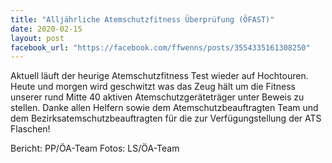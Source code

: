 ```yaml
---
title: "Alljährliche Atemschutzfitness Überprüfung (ÖFAST)"
date: 2020-02-15
layout: post
facebook_url: "https://facebook.com/ffwenns/posts/3554335161308250"
---
```


Aktuell läuft der heurige Atemschutzfitness Test wieder auf Hochtouren. Heute und morgen wird geschwitzt was das Zeug hält um die Fitness unserer rund Mitte 40 aktiven Atemschutzgeräteträger unter Beweis zu stellen. Danke allen Helfern sowie dem Atemschutzbeauftragten Team und dem Bezirksatemschutzbeauftragten für die zur Verfügungstellung der ATS Flaschen! 

Bericht: PP/ÖA-Team
Fotos: LS/ÖA-Team